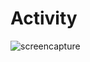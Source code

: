# Activity
![screencapture](https://github.com/Rabeya4akter/Activity/assets/142979259/567a9ac2-a1b5-4a59-8f80-1f2cd3531a0c)
